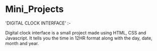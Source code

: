 # Mini_Projects

'DIGITAL CLOCK INTERFACE' :- 

Digital clock interface is a small project made using HTML, CSS and Javascript. It tells you the time in 12HR format along with the day, date, month and year. 
